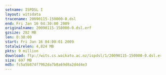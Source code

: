 ```yaml
---
setname: ISPDSL I
layout: witsdata
tracename: 20090115-150000-0.dsl
end: Fri Jan 16 04:30:00 2009
originalname: 20090115-150000-0.dsl.erf
gzsize: 282 MB
len: 0:30:00
start: Fri Jan 16 04:00:01 2009
totalwirelen: 4,824 MB
pkts: 9 million
download: ftp://wits.cs.waikato.ac.nz/ispdsl/1/20090115-150000-0.dsl.erf.gz
size: 697 MB
md5: fc5a5b874f7962da7b8a69d8a2d4d4e3
---
```


